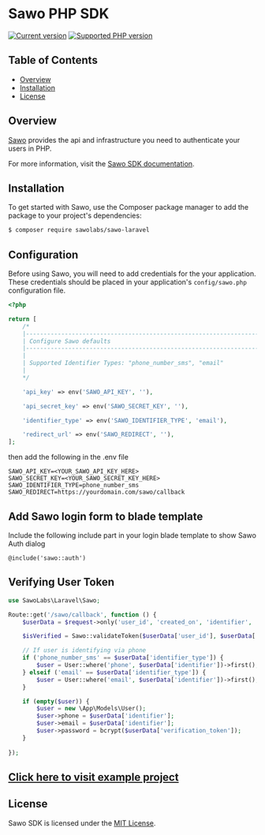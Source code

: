 # Sawo PHP SDK

[![Current version](https://img.shields.io/packagist/v/sawolabs/sawo-laravel.svg?logo=composer)](https://packagist.org/packages/sawolabs/sawo-laravel)
[![Supported PHP version](https://img.shields.io/static/v1?logo=php&label=PHP&message=%5E7.2|~8.0.0&color=777bb4)](https://packagist.org/packages/sawolabs/sawo-laravel)

## Table of Contents

- [Overview](#overview)
- [Installation](#installation)
- [License](#license)

## Overview

[Sawo](https://sawolabs.com/) provides the api and infrastructure you need to authenticate your users in PHP.

For more information, visit the [Sawo SDK documentation](https://docs.sawolabs.com/sawo/).

## Installation

To get started with Sawo, use the Composer package manager to add the package to your project's dependencies:

```bash
$ composer require sawolabs/sawo-laravel
```
## Configuration

Before using Sawo, you will need to add credentials for the your application. These credentials should be placed in your application's ```config/sawo.php``` configuration file.

``` php
<?php

return [
    /*
    |--------------------------------------------------------------------------
    | Configure Sawo defaults
    |--------------------------------------------------------------------------
    |
    | Supported Identifier Types: "phone_number_sms", "email"
    |
    */

    'api_key' => env('SAWO_API_KEY', ''),

    'api_secret_key' => env('SAWO_SECRET_KEY', ''),

    'identifier_type' => env('SAWO_IDENTIFIER_TYPE', 'email'),

    'redirect_url' => env('SAWO_REDIRECT', ''),
];

```

then add the following in the .env file

``` env
SAWO_API_KEY=<YOUR_SAWO_API_KEY_HERE>
SAWO_SECRET_KEY=<YOUR_SAWO_SECRET_KEY_HERE>
SAWO_IDENTIFIER_TYPE=phone_number_sms
SAWO_REDIRECT=https://yourdomain.com/sawo/callback
```
## Add Sawo login form to blade template
Include the following include part in your login blade template to show Sawo Auth dialog

```
@include('sawo::auth')
```

## Verifying User Token

``` php
use SawoLabs\Laravel\Sawo;

Route::get('/sawo/callback', function () {
    $userData = $request->only('user_id', 'created_on', 'identifier', 'identifier_type', 'verification_token');

    $isVerified = Sawo::validateToken($userData['user_id'], $userData['verification_token']);

    // If user is identifying via phone
    if ('phone_number_sms' == $userData['identifier_type']) {
        $user = User::where('phone', $userData['identifier'])->first();
    } elseif ('email' == $userData['identifier_type']) {
        $user = User::where('email', $userData['identifier'])->first();
    }

    if (empty($user)) {
        $user = new \App\Models\User();
        $user->phone = $userData['identifier'];
        $user->email = $userData['identifier'];
        $user->password = bcrypt($userData['verification_token']);
    }
    
});

```

## [Click here to visit example project](https://github.com/sawolab/laravel-example)


## License

Sawo SDK is licensed under the [MIT License](LICENSE).
